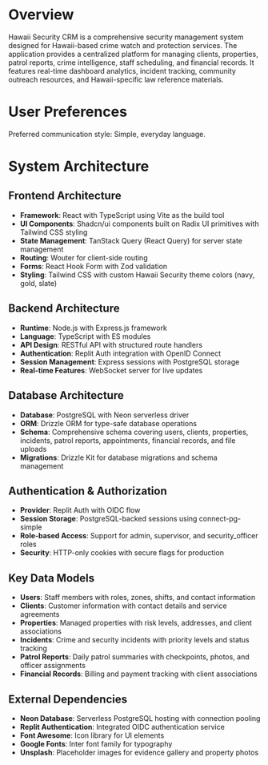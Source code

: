 # Overview

Hawaii Security CRM is a comprehensive security management system designed for Hawaii-based crime watch and protection services. The application provides a centralized platform for managing clients, properties, patrol reports, crime intelligence, staff scheduling, and financial records. It features real-time dashboard analytics, incident tracking, community outreach resources, and Hawaii-specific law reference materials.

# User Preferences

Preferred communication style: Simple, everyday language.

# System Architecture

## Frontend Architecture
- **Framework**: React with TypeScript using Vite as the build tool
- **UI Components**: Shadcn/ui components built on Radix UI primitives with Tailwind CSS styling
- **State Management**: TanStack Query (React Query) for server state management
- **Routing**: Wouter for client-side routing
- **Forms**: React Hook Form with Zod validation
- **Styling**: Tailwind CSS with custom Hawaii Security theme colors (navy, gold, slate)

## Backend Architecture
- **Runtime**: Node.js with Express.js framework
- **Language**: TypeScript with ES modules
- **API Design**: RESTful API with structured route handlers
- **Authentication**: Replit Auth integration with OpenID Connect
- **Session Management**: Express sessions with PostgreSQL storage
- **Real-time Features**: WebSocket server for live updates

## Database Architecture
- **Database**: PostgreSQL with Neon serverless driver
- **ORM**: Drizzle ORM for type-safe database operations
- **Schema**: Comprehensive schema covering users, clients, properties, incidents, patrol reports, appointments, financial records, and file uploads
- **Migrations**: Drizzle Kit for database migrations and schema management

## Authentication & Authorization
- **Provider**: Replit Auth with OIDC flow
- **Session Storage**: PostgreSQL-backed sessions using connect-pg-simple
- **Role-based Access**: Support for admin, supervisor, and security_officer roles
- **Security**: HTTP-only cookies with secure flags for production

## Key Data Models
- **Users**: Staff members with roles, zones, shifts, and contact information
- **Clients**: Customer information with contact details and service agreements
- **Properties**: Managed properties with risk levels, addresses, and client associations
- **Incidents**: Crime and security incidents with priority levels and status tracking
- **Patrol Reports**: Daily patrol summaries with checkpoints, photos, and officer assignments
- **Financial Records**: Billing and payment tracking with client associations

## External Dependencies

- **Neon Database**: Serverless PostgreSQL hosting with connection pooling
- **Replit Authentication**: Integrated OIDC authentication service
- **Font Awesome**: Icon library for UI elements
- **Google Fonts**: Inter font family for typography
- **Unsplash**: Placeholder images for evidence gallery and property photos
